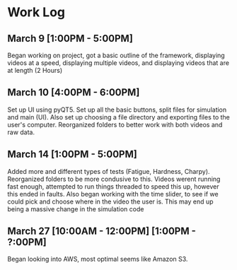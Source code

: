# Work Log

## March 9 [1:00PM - 5:00PM]

Began working on project, got a basic outline of the framework, displaying videos at a speed, displaying multiple videos, and displaying videos that are at length (2 Hours)

## March 10 [4:00PM - 6:00PM]

Set up UI using pyQT5. Set up all the basic buttons, split files for simulation and main (UI). Also set up choosing a file directory and exporting files to the user's computer. Reorganized folders to better work with both videos and raw data.

## March 14 [1:00PM - 5:00PM]

Added more and different types of tests (Fatigue, Hardness, Charpy). Reorganized folders to be more condusive to this. Videos werent running fast enough, attempted to run things threaded to speed this up, however this ended in faults. Also began working with the time slider, to see if we could pick and choose where in the video the user is. This may end up being a massive change in the simulation code

## March 27 [10:00AM - 12:00PM] [1:00PM - ?:00PM]

Began looking into AWS, most optimal seems like Amazon S3. 






